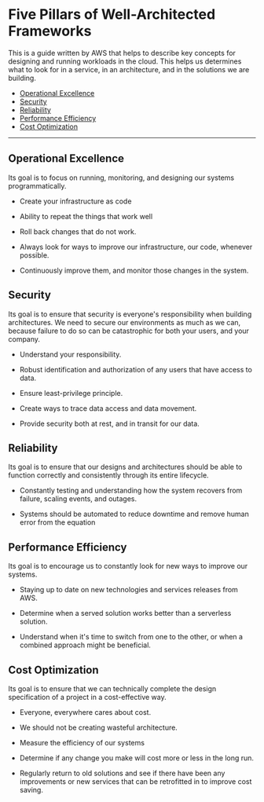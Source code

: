 
# Five Pillars of Well-Architected Frameworks 

This is a guide written by AWS that helps to describe key concepts for designing and running workloads in the cloud. This helps us determines what to look for in a service, in an architecture, and in the solutions we are building.

- [Operational Excellence](#operational-excellence)
- [Security](#security)
- [Reliability](#reliability)
- [Performance Efficiency](#performance-efficiency)
- [Cost Optimization](#cost-optimization)

----------------------------------------------

## Operational Excellence

Its goal is to focus on running, monitoring, and designing our systems programmatically.

- Create your infrastructure as code

- Ability to repeat the things that work well

- Roll back changes that do not work. 

- Always look for ways to improve our infrastructure, our code, whenever possible.

- Continuously improve them, and monitor those changes in the system.

## Security

Its goal is to ensure that security is everyone's  responsibility when building architectures. We need to secure our environments as much as we can, because failure to do so can be catastrophic for both your users, and your company. 

- Understand your responsibility.

- Robust identification and authorization of any users that have access to data.

- Ensure least-privilege principle.

- Create ways to trace data access and data movement.

- Provide security both at rest, and in transit for our data.

## Reliability

Its goal is to ensure that our designs and architectures should be able to function correctly and consistently through its entire lifecycle. 

- Constantly testing and understanding how the system recovers from failure, scaling events, and outages. 

- Systems should be automated to reduce downtime and remove human error from the equation 

## Performance Efficiency

Its goal is to encourage us to constantly look for new ways to improve our systems.

- Staying up to date on new technologies and services releases from AWS. 

- Determine when a served solution works better than a serverless solution.

- Understand when it's time to switch from one to the other, or when a combined approach might be beneficial.

## Cost Optimization

Its goal is to ensure that we can technically complete the design specification of a project in a cost-effective way. 

- Everyone, everywhere cares about cost.

- We should not be creating wasteful architecture.

- Measure the efficiency of our systems 

- Determine if any change you make will cost more or less in the long run. 

- Regularly return to old solutions and see if there have been any improvements or new services that can be retrofitted in to improve cost saving. 

